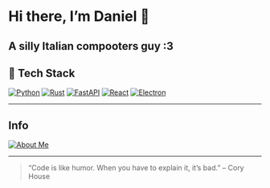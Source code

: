 # Hi there, I’m Daniel 👋

## A silly Italian compooters guy :3

## 🚀 Tech Stack

[![Python](https://img.shields.io/badge/Python-3.10%2B-blue?style=for-the-badge&logo=python&logoColor=white)](https://www.python.org/)
[![Rust](https://img.shields.io/badge/Rust-1.70%2B-black?style=for-the-badge&logo=rust&logoColor=white)](https://www.rust-lang.org/)
[![FastAPI](https://img.shields.io/badge/FastAPI-0.100.0-green?style=for-the-badge&logo=fastapi&logoColor=white)](https://fastapi.tiangolo.com/)
[![React](https://img.shields.io/badge/React-18.2.0-blue?style=for-the-badge&logo=react&logoColor=white)](https://react.dev/)
[![Electron](https://img.shields.io/badge/Electron-26.0.0-dark?style=for-the-badge&logo=electron&logoColor=white)](https://www.electronjs.org/)

---

## Info
[![About Me](https://img.shields.io/badge/About--Me-black?style=for-the-badge&logo=numpy&logoColor=white)](https://danielscos.github.io/about_me)

---

> “Code is like humor. When you have to explain it, it’s bad.” – Cory House